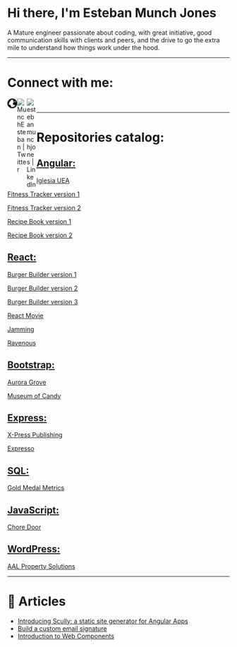 # Hi there, I'm Esteban Munch Jones

A Mature engineer passionate about coding, with great initiative, good communication skills with clients and peers, and the drive to go the extra mile to understand how things work under the hood.

------

# Connect with me:

[<img align="left" alt="munchjones.com" width="22px" src="https://raw.githubusercontent.com/iconic/open-iconic/master/svg/globe.svg" />][website] 
[<img align="left" alt="MunchEsteban | Twitter" width="22px" src="https://cdn.jsdelivr.net/npm/simple-icons@v3/icons/twitter.svg" />][twitter]
[<img align="left" alt="estebanmunchjones | LinkedIn" width="22px" src="https://cdn.jsdelivr.net/npm/simple-icons@v3/icons/linkedin.svg" />][linkedin]  <br>

------

# Repositories catalog:

## [Angular:](https://angular.io/)

[Iglesia UEA](https://github.com/estebanmunchjones2019/iglesia-uea) 

[Fitness Tracker version 1](https://github.com/estebanmunchjones2019/fitness-tracker-services)

[Fitness Tracker version 2](https://github.com/estebanmunchjones2019/fitness-tracker-ngrx)

[Recipe Book version 1](https://github.com/estebanmunchjones2019/recipe-book-services)

[Recipe Book version 2](https://github.com/estebanmunchjones2019/recipe-book-ngrx)



## [React:](https://reactjs.org/)

[Burger Builder version 1](https://github.com/estebanmunchjones2019/burger-builder-Redux-Thunk-classes)

[Burger Builder version 2](https://github.com/estebanmunchjones2019/burger-builder-Redux-Saga-classes)

[Burger Builder version 3](https://github.com/estebanmunchjones2019/burger-builder-Redux-Saga-functional-components)

[React Movie](https://github.com/estebanmunchjones2019/react-movie)

[Jamming](https://github.com/estebanmunchjones2019/jamming)

[Ravenous](https://github.com/estebanmunchjones2019/ravenous)



## [Bootstrap:](https://getbootstrap.com/)

[Aurora Grove](https://github.com/estebanmunchjones2019/aurora-grove)

[Museum of Candy](https://github.com/estebanmunchjones2019/candy-museum)



## [Express:](https://expressjs.com/)

[X-Press Publishing](https://github.com/estebanmunchjones2019/XpressPublishing)

[Expresso](https://github.com/estebanmunchjones2019/expresso)



## [SQL:](https://www.w3schools.com/sql/)

[Gold Medal Metrics](https://github.com/estebanmunchjones2019/goldMedalMetrics)



## [JavaScript:](https://www.w3schools.com/js/)

[Chore Door](https://github.com/estebanmunchjones2019/github.io-choredoor)



## [WordPress:](https://www.wordpress.org)

[AAL Property Solutions](https://github.com/estebanmunchjones2019/aalproperty)



---

# 📕 Articles

- [Introducing Scully: a static site generator for Angular Apps](https://academind.com/learn/angular/scully-introduction/)
- [Build a custom email signature](https://academind.com/tutorials/build-a-custom-email-signature/)
- [Introduction to Web Components](https://academind.com/tutorials/web-components-introduction/)

[website]: https://munchjones.com
[twitter]: https://twitter.com/MunchEsteban
[linkedin]:  https://www.linkedin.com/in/estebanmunchjones/

